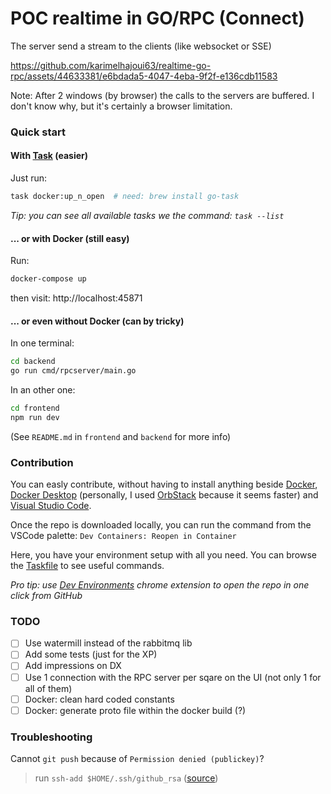 # POC realtime in GO/RPC (Connect)

The server send a stream to the clients (like websocket or SSE)

https://github.com/karimelhajoui63/realtime-go-rpc/assets/44633381/e6bdada5-4047-4eba-9f2f-e136cdb11583

Note: After 2 windows (by browser) the calls to the servers are buffered. I don't know why, but it's certainly a browser limitation.

### Quick start

#### With [Task](https://taskfile.dev/) (easier)

Just run:
```sh
task docker:up_n_open  # need: brew install go-task
```

_Tip: you can see all available tasks we the command: `task --list`_

#### ... or with Docker (still easy)

Run:
```sh
docker-compose up
```

then visit: http://localhost:45871

#### ... or even without Docker (can by tricky)

In one terminal:
```sh
cd backend
go run cmd/rpcserver/main.go
```

In an other one:
```sh
cd frontend
npm run dev
```

(See `README.md` in `frontend` and `backend` for more info)

### Contribution

You can easly contribute, without having to install anything beside [Docker](https://www.docker.com/), [Docker Desktop](https://www.docker.com/products/docker-desktop/) (personally, I used [OrbStack](https://orbstack.dev/) because it seems faster) and [Visual Studio Code](https://code.visualstudio.com/).

Once the repo is downloaded locally, you can run the command from the VSCode palette: `Dev Containers: Reopen in Container`

Here, you have your environment setup with all you need.
You can browse the [Taskfile](Taskfile.yml) to see useful commands.

_Pro tip: use [Dev Environments](https://chromewebstore.google.com/detail/dev-environments/gnagpachnalcofcblcgdbofnfakdbeka) chrome extension to open the repo in one click from GitHub_


### TODO

 - [ ] Use watermill instead of the rabbitmq lib
 - [ ] Add some tests (just for the XP)
 - [ ] Add impressions on DX
 - [ ] Use 1 connection with the RPC server per sqare on the UI (not only 1 for all of them)
 - [ ] Docker: clean hard coded constants
 - [ ] Docker: generate proto file within the docker build (?)

### Troubleshooting 

Cannot `git push` because of `Permission denied (publickey)`?
> run `ssh-add $HOME/.ssh/github_rsa` ([source](https://code.visualstudio.com/remote/advancedcontainers/sharing-git-credentials))